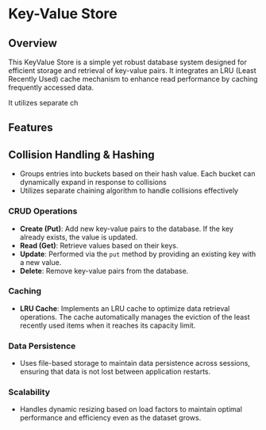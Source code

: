 # Key-Value Store

## Overview
This KeyValue Store is a simple yet robust database system designed for efficient storage and retrieval of key-value pairs. It integrates an LRU (Least Recently Used) cache mechanism to enhance read performance by caching frequently accessed data.

It utilizes separate ch

## Features

## Collision Handling & Hashing
- Groups entries into buckets based on their hash value. Each bucket can dynamically expand in response to collisions
- Utilizes separate chaining algorithm to handle collisions effectively

### CRUD Operations
- **Create (Put)**: Add new key-value pairs to the database. If the key already exists, the value is updated.
- **Read (Get)**: Retrieve values based on their keys.
- **Update**: Performed via the `put` method by providing an existing key with a new value.
- **Delete**: Remove key-value pairs from the database.

### Caching
- **LRU Cache**: Implements an LRU cache to optimize data retrieval operations. The cache automatically manages the eviction of the least recently used items when it reaches its capacity limit.

### Data Persistence
- Uses file-based storage to maintain data persistence across sessions, ensuring that data is not lost between application restarts.

### Scalability
- Handles dynamic resizing based on load factors to maintain optimal performance and efficiency even as the dataset grows.
